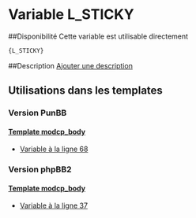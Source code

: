 # Variable L_STICKY

##Disponibilité
Cette variable est utilisable directement

```html
{L_STICKY}
```

##Description
[Ajouter une description](https://fa-tvars.appspot.com/var/L_STICKY)

## Utilisations dans les templates

### Version PunBB

#### [Template modcp_body](punbb/modcp_body.md#readme)
* [Variable &agrave; la ligne 68](../punbb/modcp_body.tpl#L68)

### Version phpBB2

#### [Template modcp_body](subsilver/modcp_body.md#readme)
* [Variable &agrave; la ligne 37](../subsilver/modcp_body.tpl#L37)